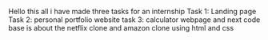 Hello this all i have made three tasks for an internship 
Task 1: Landing page
Task 2: personal portfolio website
task 3: calculator webpage
and next code base is about the netflix clone and amazon clone using html and css
